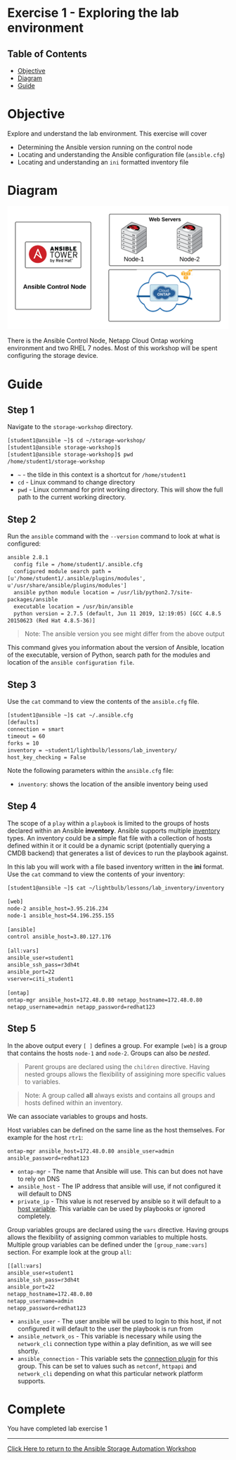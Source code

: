 # Exercise 1 - Exploring the lab environment

## Table of Contents

- [Objective](#objective)
- [Diagram](#diagram)
- [Guide](#guide)


# Objective

Explore and understand the lab environment.  This exercise will cover
- Determining the Ansible version running on the control node
- Locating and understanding the Ansible configuration file (`ansible.cfg`)
- Locating and understanding an `ini` formatted inventory file


# Diagram

![Red Hat Ansible Automation Lab Diagram](../../../images/ansible-storage-workshop.png)

There is the Ansible Control Node, Netapp Cloud Ontap working environment and two RHEL 7 nodes.  Most of this workshop will be spent configuring the storage device.


# Guide

## Step 1

Navigate to the `storage-workshop` directory.

```
[student1@ansible ~]$ cd ~/storage-workshop/
[student1@ansible storage-workshop]$
[student1@ansible storage-workshop]$ pwd
/home/student1/storage-workshop
```
 - `~` - the tilde in this context is a shortcut for `/home/student1`
 - `cd` - Linux command to change directory
 - `pwd` - Linux command for print working directory.  This will show the full path to the current working directory.

## Step 2

Run the `ansible` command with the `--version` command to look at what is configured:


```
ansible 2.8.1
  config file = /home/student1/.ansible.cfg
  configured module search path = [u'/home/student1/.ansible/plugins/modules', u'/usr/share/ansible/plugins/modules']
  ansible python module location = /usr/lib/python2.7/site-packages/ansible
  executable location = /usr/bin/ansible
  python version = 2.7.5 (default, Jun 11 2019, 12:19:05) [GCC 4.8.5 20150623 (Red Hat 4.8.5-36)]
```

> Note: The ansible version you see might differ from the above output

This command gives you information about the version of Ansible, location of the executable, version of Python, search path for the modules and location of the `ansible configuration file`.

## Step 3

Use the `cat` command to view the contents of the `ansible.cfg` file.

```
[student1@ansible ~]$ cat ~/.ansible.cfg
[defaults]
connection = smart
timeout = 60
forks = 10
inventory = ~student1/lightbulb/lessons/lab_inventory/
host_key_checking = False
```

Note the following parameters within the `ansible.cfg` file:

 - `inventory`: shows the location of the ansible inventory being used

## Step 4

The scope of a `play` within a `playbook` is limited to the groups of hosts declared within an Ansible **inventory**. Ansible supports multiple [inventory](http://docs.ansible.com/ansible/latest/intro_inventory.html) types. An inventory could be a simple flat file with a collection of hosts defined within it or it could be a dynamic script (potentially querying a CMDB backend) that generates a list of devices to run the playbook against.

In this lab you will work with a file based inventory written in the **ini** format. Use the `cat` command to view the contents of your inventory:

```bash
[student1@ansible ~]$ cat ~/lightbulb/lessons/lab_inventory/inventory
```

```
[web]
node-2 ansible_host=3.95.216.234
node-1 ansible_host=54.196.255.155

[ansible]
control ansible_host=3.80.127.176

[all:vars]
ansible_user=student1
ansible_ssh_pass=r3dh4t
ansible_port=22
vserver=citi_student1

[ontap]
ontap-mgr ansible_host=172.48.0.80 netapp_hostname=172.48.0.80 netapp_username=admin netapp_password=redhat123
```

## Step 5

In the above output every `[ ]` defines a group. For example `[web]` is a group that contains the hosts `node-1` and `node-2`. Groups can also be _nested_.

> Parent groups are declared using the `children` directive. Having nested groups allows the flexibility of assigining more specific values to variables.


> Note: A group called **all** always exists and contains all groups and hosts defined within an inventory.


We can associate variables to groups and hosts.

Host variables can be defined on the same line as the host themselves. For example for the host `rtr1`:

```
ontap-mgr ansible_host=172.48.0.80 ansible_user=admin ansible_password=redhat123
```

 - `ontap-mgr` - The name that Ansible will use.  This can but does not have to rely on DNS
 - `ansible_host` - The IP address that ansible will use, if not configured it will default to DNS
 - `private_ip` - This value is not reserved by ansible so it will default to a [host variable](http://docs.ansible.com/ansible/latest/intro_inventory.html#host-variables).  This variable can be used by playbooks or ignored completely.

Group variables groups are declared using the `vars` directive. Having groups allows the flexibility of assigning common variables to multiple hosts. Multiple group variables can be defined under the `[group_name:vars]` section. For example look at the group `all`:

```
[[all:vars]
ansible_user=student1
ansible_ssh_pass=r3dh4t
ansible_port=22
netapp_hostname=172.48.0.80
netapp_username=admin
netapp_password=redhat123
```

 - `ansible_user` - The user ansible will be used to login to this host, if not configured it will default to the user the playbook is run from
 - `ansible_network_os` - This variable is necessary while using the `network_cli` connection type within a play definition, as we will see shortly.
 - `ansible_connection` - This variable sets the [connection plugin](https://docs.ansible.com/ansible/latest/plugins/connection.html) for this group.  This can be set to values such as `netconf`, `httpapi` and `network_cli` depending on what this particular network platform supports.


# Complete

You have completed lab exercise 1

---
[Click Here to return to the Ansible Storage Automation Workshop](../README.md)
